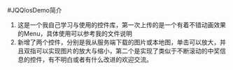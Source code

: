 #JQQIosDemo简介

1. 这是一个我自己学习与使用的控件库，第一次上传的是一个有着不错动画效果的Menu，具体使用可以参考我的文件说明
2. 新增了两个控件，分别是我从服务端下载的图片或本地图，单击可以放大，并且双指可以实现图片的放大与缩小，第二个是实现了类似于不断滚动的中奖信息的控件，有不明白或者有什么改进的欢迎交流。
